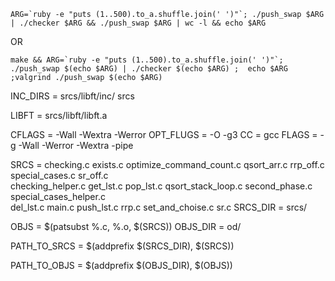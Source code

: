 ```ARG=`ruby -e "puts (1..500).to_a.shuffle.join(' ')"`; ./push_swap $ARG | ./checker $ARG && ./push_swap $ARG | wc -l && echo $ARG```

OR

```make && ARG=`ruby -e "puts (1..500).to_a.shuffle.join(' ')"`; ./push_swap $(echo $ARG) | ./checker $(echo $ARG) ;  echo $ARG ;valgrind ./push_swap $(echo $ARG)```

INC_DIRS = srcs/libft/inc/ srcs

LIBFT = srcs/libft/libft.a

CFLAGS = -Wall -Wextra -Werror
OPT_FLUGS = -O -g3
CC = gcc
FLAGS = -g -Wall -Werror -Wextra -pipe

SRCS = checking.c         exists.c   optimize_command_count.c  qsort_arr.c         rrp_off.c         special_cases.c         sr_off.c\
	checking_helper.c  get_lst.c  pop_lst.c                 qsort_stack_loop.c  second_phase.c    special_cases_helper.c \
	del_lst.c          main.c     push_lst.c                rrp.c               set_and_choise.c  sr.c 
SRCS_DIR = srcs/

OBJS = $(patsubst %.c, %.o, $(SRCS))
OBJS_DIR = od/

PATH_TO_SRCS = $(addprefix $(SRCS_DIR), $(SRCS))

PATH_TO_OBJS = $(addprefix $(OBJS_DIR), $(OBJS))
